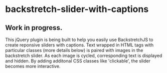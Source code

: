 backstretch-slider-with-captions
================================

 ## Work in progress.

This jQuery plugin is being built to help you easily use BackstretchJS to create reponsive sliders with captions. Text wrapped in HTML tags with particular classes (more details below) is paired with images in the backstretch slider. As each image is cycled, corresponding text is displayed and hidden. By adding additonal CSS classes like 'clickable', the slider becomes more interactive.
